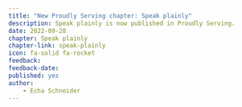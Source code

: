```yaml
---
title: "New Proudly Serving chapter: Speak plainly"
description: Speak plainly is now published in Proudly Serving.
date: 2022-09-28
chapter: Speak plainly
chapter-link: speak-plainly
icon: fa-solid fa-rocket
feedback: 
feedback-date: 
published: yes
author: 
    - Echa Schneider
---
```

